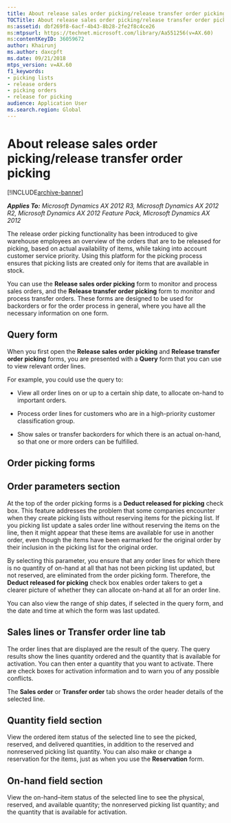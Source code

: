 ```yaml
---
title: About release sales order picking/release transfer order picking
TOCTitle: About release sales order picking/release transfer order picking
ms:assetid: dbf269f8-6acf-4b43-8b28-2fe2f8c4ce26
ms:mtpsurl: https://technet.microsoft.com/library/Aa551256(v=AX.60)
ms:contentKeyID: 36059672
author: Khairunj
ms.author: daxcpft
ms.date: 09/21/2018
mtps_version: v=AX.60
f1_keywords:
- picking lists
- release orders
- picking orders
- release for picking
audience: Application User
ms.search.region: Global
---
```


# About release sales order picking/release transfer order picking 


[!INCLUDE[archive-banner](includes/archive-banner.md)]


_**Applies To:** Microsoft Dynamics AX 2012 R3, Microsoft Dynamics AX 2012 R2, Microsoft Dynamics AX 2012 Feature Pack, Microsoft Dynamics AX 2012_

The release order picking functionality has been introduced to give warehouse employees an overview of the orders that are to be released for picking, based on actual availability of items, while taking into account customer service priority. Using this platform for the picking process ensures that picking lists are created only for items that are available in stock.

You can use the **Release sales order picking** form to monitor and process sales orders, and the **Release transfer order picking** form to monitor and process transfer orders. These forms are designed to be used for backorders or for the order process in general, where you have all the necessary information on one form.

## Query form

When you first open the **Release sales order picking** and **Release transfer order picking** forms, you are presented with a **Query** form that you can use to view relevant order lines.

For example, you could use the query to:

  - View all order lines on or up to a certain ship date, to allocate on-hand to important orders.

  - Process order lines for customers who are in a high-priority customer classification group.

  - Show sales or transfer backorders for which there is an actual on-hand, so that one or more orders can be fulfilled.


## Order picking forms

## Order parameters section

At the top of the order picking forms is a **Deduct released for picking** check box. This feature addresses the problem that some companies encounter when they create picking lists without reserving items for the picking list. If you picking list update a sales order line without reserving the items on the line, then it might appear that these items are available for use in another order, even though the items have been earmarked for the original order by their inclusion in the picking list for the original order.

By selecting this parameter, you ensure that any order lines for which there is no quantity of on-hand at all that has not been picking list updated, but not reserved, are eliminated from the order picking form. Therefore, the **Deduct released for picking** check box enables order takers to get a clearer picture of whether they can allocate on-hand at all for an order line.

You can also view the range of ship dates, if selected in the query form, and the date and time at which the form was last updated.

## Sales lines or Transfer order line tab

The order lines that are displayed are the result of the query. The query results show the lines quantity ordered and the quantity that is available for activation. You can then enter a quantity that you want to activate. There are check boxes for activation information and to warn you of any possible conflicts.

The **Sales order** or **Transfer order** tab shows the order header details of the selected line.

## Quantity field section

View the ordered item status of the selected line to see the picked, reserved, and delivered quantities, in addition to the reserved and nonreserved picking list quantity. You can also make or change a reservation for the items, just as when you use the **Reservation** form.

## On-hand field section

View the on-hand–item status of the selected line to see the physical, reserved, and available quantity; the nonreserved picking list quantity; and the quantity that is available for activation.

  


